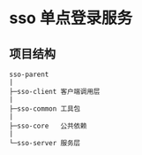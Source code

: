 # sso 单点登录服务

## 项目结构
```text
sso-parent
|
├─sso-client 客户端调用层
|
├─sso-common 工具包
|
├─sso-core   公共依赖
|
└─sso-server 服务层
```

